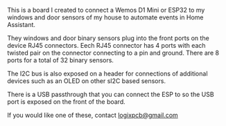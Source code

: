 This is a board I created to connect a Wemos D1 Mini or ESP32 to my windows and door sensors of my house to automate events in Home Assistant.

They windows and door binary sensors plug into the front ports on the device RJ45 connectors. Eech RJ45 connector has 4 ports with each twisted pair on the connector connecting to a pin and ground. There are 8 ports for a total of 32 binary sensors.

The I2C bus is also exposed on a header for connections of additional devices such as an OLED on other sI2C based sensors.

There is a USB passthrough that you can connect the ESP to so the USB port is exposed on the front of the board.

If you would like one of these, contact logixpcb@gmail.com
